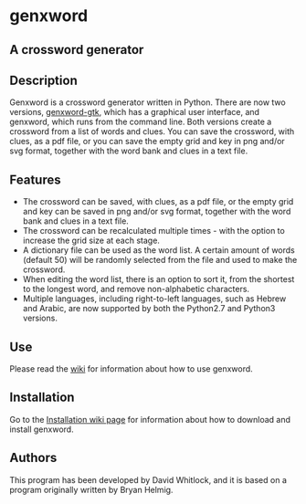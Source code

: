 # genxword

## A crossword generator

## Description

Genxword is a crossword generator written in Python. There are now two versions, [genxword-gtk](https://github.com/riverrun/genxword/wiki/genxword-gtk), which has a graphical user interface, and genxword, which runs from the command line. 
Both versions create a crossword from a list of words and clues. You can save the crossword, with clues, as a pdf file, 
or you can save the empty grid and key in png and/or svg format, together with the word bank and clues in a text file.

## Features
* The crossword can be saved, with clues, as a pdf file, or the empty grid and key 
can be saved in png and/or svg format, together with the word bank and clues in a text file.
* The crossword can be recalculated multiple times - with the option to increase the grid size at each stage.
* A dictionary file can be used as the word list. A certain amount of words (default 50) will be 
randomly selected from the file and used to make the crossword.
* When editing the word list, there is an option to sort it, from the shortest 
to the longest word, and remove non-alphabetic characters.
* Multiple languages, including right-to-left languages, such as Hebrew and Arabic, 
are now supported by both the Python2.7 and Python3 versions.


## Use

Please read the [wiki](https://github.com/riverrun/genxword/wiki) for information about how to use genxword.

## Installation

Go to the [Installation wiki page](https://github.com/riverrun/genxword/wiki/Install-genxword) for information 
about how to download and install genxword.

## Authors

This program has been developed by David Whitlock, and it is based on a program originally written by Bryan Helmig. 
